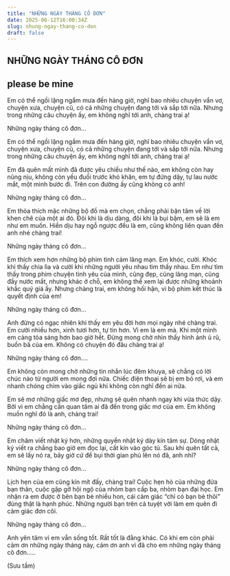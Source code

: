 ```yaml
---
title: "NHỮNG NGÀY THÁNG CÔ ĐƠN"
date: 2025-06-12T16:00:34Z
slug: nhung-ngay-thang-co-don
draft: false
---
```


## NHỮNG NGÀY THÁNG CÔ ĐƠN

## please be mine

Em có thể ngồi lặng ngắm mưa đến hàng giờ, nghĩ bao nhiêu chuyện vẩn vơ, chuyện xưa, chuyện cũ, có cả những chuyện đang tới và sắp tới nữa. Nhưng trong những câu chuyện ấy, em không nghĩ tới anh, chàng trai ạ!


 
Những ngày tháng cô đơn…
 
Em có thể ngồi lặng ngắm mưa đến hàng giờ, nghĩ bao nhiêu chuyện vẩn vơ, chuyện xưa, chuyện cũ, có cả những chuyện đang tới và sắp tới nữa. Nhưng trong những câu chuyện ấy, em không nghĩ tới anh, chàng trai ạ!
 
Em đã quên mất mình đã được yêu chiều như thế nào, em không còn hay nũng nịu, không còn yếu đuối trước khó khăn, em tự đứng dậy, tự lau nước mắt, một mình bước đi. Trên con đường ấy cũng không có anh!
 
Những ngày tháng cô đơn…
 
Em thỏa thích mặc những bộ đồ mà em chọn, chẳng phải bận tâm về lời khen chê của một ai đó. Đôi khi là dịu dàng, đôi khi là bụi bặm, em sẽ là em như em muốn. Hiền dịu hay ngỗ ngược đều là em, cũng không liên quan đến anh nhé chàng trai!
 
Những ngày tháng cô đơn…
 
Em thích xem hơn những bộ phim tình cảm lãng mạn. Em khóc, cười. Khóc khi thấy chia lìa và cười khi những người yêu nhau tìm thấy nhau. Em như tìm thấy trong phim chuyện tình yêu của mình, cũng đẹp, cũng lãng mạn, cũng đầy nước mắt, nhưng khác ở chỗ, em không thể xem lại được những khoảnh khắc quý giá ấy. Nhưng chàng trai, em không hối hận, vì bộ phim kết thúc là quyết định của em!
 
 
Những ngày tháng cô đơn…
 
Anh đừng có ngạc nhiên khi thấy em yêu đời hơn mọi ngày nhé chàng trai. Em cười nhiều hơn, xinh tươi hơn, tự tin hơn. Vì em là em mà. Khi một mình em càng tỏa sáng hơn bao giờ hết. Đừng mong chờ nhìn thấy hình ảnh ủ rũ, buồn bã của em. Không có chuyện đó đâu chàng trai ạ!
 
Những ngày tháng cô đơn….
 
Em không còn mong chờ những tin nhắn lúc đêm khuya, sẽ chẳng có lời chúc nào từ người em mong đợi nữa. Chiếc điện thoại sẽ bị em bỏ rơi, và em nhanh chóng chìm vào giấc ngủ khi không còn nghĩ đến ai nữa.
 
Em sẽ mơ những giấc mơ đẹp, nhưng sẽ quên nhanh ngay khi vừa thức dậy. Bởi vì em chẳng cần quan tâm ai đã đến trong giấc mơ của em. Em không muốn nghĩ đó là anh, chàng trai!
 
Những ngày tháng cô đơn…
 
Em chăm viết nhật ký hơn, những quyển nhật ký dày kín tâm sự. Dòng nhật ký viết ra chẳng bao giờ em đọc lại, cất kín vào góc tủ. Sau khi quên tất cả, em sẽ lấy nó ra, bây giờ cứ để bụi thời gian phủ lên nó đã, anh nhỉ?
 
Những ngày tháng cô đơn…
 
Lịch hẹn của em cũng kín mít đấy, chàng trai! Cuộc hẹn hò của những đứa bạn thân, cuộc gặp gỡ hội ngộ của nhóm bạn cấp ba, nhòm bạn đại học. Em nhận ra em được ở bên bạn bè nhiều hon, cái cảm giác  “chỉ có bạn bè thôi” đúng thật là hạnh phúc. Những người bạn trên cả tuyệt vời làm em quên đi cảm giác đơn côi.
 
Những ngày tháng cô đơn…
 
Anh yên tâm vì em vẫn sống tốt. Rất tốt là đằng khác. Có khi em còn phải cảm ơn những ngày tháng này, cảm ơn anh vì đã cho em những ngày tháng cô đơn…..
 
(Sưu tầm)